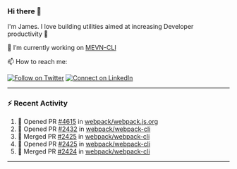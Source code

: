 ### Hi there 👋

I'm James. I love building utilities aimed at increasing Developer productivity :raised_hands: 

🔭 I’m currently working on [MEVN-CLI](https://github.com/madlabsinc/mevn-cli)

📫 How to reach me:

[![Follow on Twitter](https://img.shields.io/badge/--twitter?label=Twitter&logo=Twitter&style=social)](https://twitter.com/james_madhacks) [![Connect on LinkedIn](https://img.shields.io/badge/--linkedin?label=LinkedIn&logo=LinkedIn&style=social)](https://www.linkedin.com/in/jamesgeorge007)

---

### :zap: Recent Activity

<!--START_SECTION:activity-->
1. 💪 Opened PR [#4615](https://github.com/webpack/webpack.js.org/pull/4615) in [webpack/webpack.js.org](https://github.com/webpack/webpack.js.org)
2. 💪 Opened PR [#2432](https://github.com/webpack/webpack-cli/pull/2432) in [webpack/webpack-cli](https://github.com/webpack/webpack-cli)
3. 🎉 Merged PR [#2425](https://github.com/webpack/webpack-cli/pull/2425) in [webpack/webpack-cli](https://github.com/webpack/webpack-cli)
4. 💪 Opened PR [#2425](https://github.com/webpack/webpack-cli/pull/2425) in [webpack/webpack-cli](https://github.com/webpack/webpack-cli)
5. 🎉 Merged PR [#2424](https://github.com/webpack/webpack-cli/pull/2424) in [webpack/webpack-cli](https://github.com/webpack/webpack-cli)
<!--END_SECTION:activity-->

---

<!--
**jamesgeorge007/jamesgeorge007** is a ✨ _special_ ✨ repository because its `README.md` (this file) appears on your GitHub profile.

Here are some ideas to get you started:

- 🌱 I’m currently learning ...
- 👯 I’m looking to collaborate on ...
- 🤔 I’m looking for help with ...
- 💬 Ask me about ...
- 😄 Pronouns: ...
- ⚡ Fun fact: ...
-->
